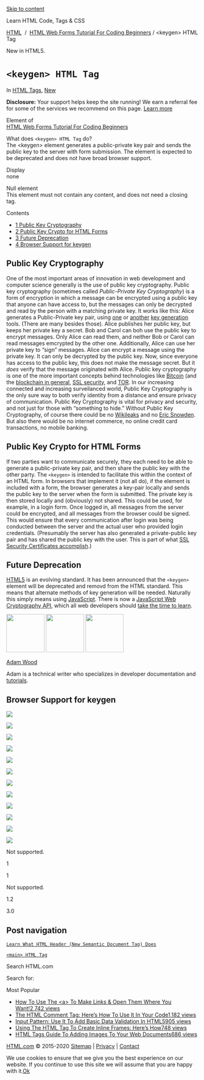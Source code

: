 <a href="#site-main" class="skip-link screen-reader-text">Skip to content</a>



[](https://html.com/)

Learn HTML Code, Tags & CSS

[HTML](https://html.com/)  /  [HTML Web Forms Tutorial For Coding Beginners](https://html.com/forms/) / &lt;keygen&gt; HTML Tag

New in HTML5.

`<keygen> HTML Tag`
===================

In <span class="post-meta-category">[HTML Tags](https://html.com/tags/), [New](https://html.com/new/)</span>

**Disclosure:** Your support helps keep the site running! We earn a referral fee for some of the services we recommend on this page. [Learn more](https://html.com/disclosure/)

Element of  
[HTML Web Forms Tutorial For Coding Beginners](https://html.com/forms/)

What does `<keygen> HTML Tag` do?  
The &lt;keygen&gt; element generates a public-private key pair and sends the public key to the server with form submission. The element is expected to be deprecated and does not have broad browser support.

Display  
none

Null element  
This element must not contain any content, and does not need a closing tag.

<span class="underline"></span>

Contents

-   [<span class="toc_number toc_depth_1">1</span> Public Key Cryptography](#Public_Key_Cryptography)
-   [<span class="toc_number toc_depth_1">2</span> Public Key Crypto for HTML Forms](#Public_Key_Crypto_for_HTML_Forms)
-   [<span class="toc_number toc_depth_1">3</span> Future Deprecation](#Future_Deprecation)
-   [<span class="toc_number toc_depth_1">4</span> Browser Support for keygen](#Browser_Support_for_keygen)

<span id="Public_Key_Cryptography">Public Key Cryptography</span>
-----------------------------------------------------------------

One of the most important areas of innovation in web development and computer science generally is the use of public key cryptography. Public key cryptography (sometimes called *Public-Private Key Cryptography*) is a form of encryption in which a message can be encrypted using a public key that anyone can have access to, but the messages can only be decrypted and read by the person with a matching private key. It works like this: Alice generates a Public-Private key pair, using [one](https://github.com/travist/jsencrypt) or [another](http://travistidwell.com/jsencrypt/demo/) [key generation](https://pypi.python.org/pypi/ecdsa) tools. (There are many besides those). Alice publishes her public key, but keeps her private key a secret. Bob and Carol can boh use the public key to encrypt messages. Only Alice can read them, and neither Bob or Carol can read messages emcrypted by the other one. Additionally, Alice can use her private key to “sign” messages. Alice can encrypt a message using the private key. It can only be decrypted by the public key. Now, since everyone has access to the public key, this does not make the message secret. But it *does* verify that the message originated with Alice. Public key cryptography is one of the more important concepts behind technologies like [Bitcoin](https://bitcoin.org/en/) (and the [blockchain in general](https://en.wikipedia.org/wiki/Block_chain_(database)), [SSL security](https://en.wikipedia.org/wiki/Transport_Layer_Security), and [TOR](https://www.torproject.org/). In our increasing connected and increasing surveilanced world, Public Key Cryptography is the only sure way to both verify identity from a distance and ensure privacy of communication. Public Key Cryptography is vital for privacy and security, and not just for those with “something to hide.” Without Public Key Cryptography, of course there could be no [Wikileaks](https://wikileaks.org/) and no [Eric Snowden](https://en.wikipedia.org/wiki/Edward_Snowden). But also there would be no internet commerce, no online credit card transactions, no mobile banking.

<span id="Public_Key_Crypto_for_HTML_Forms">Public Key Crypto for HTML Forms</span>
-----------------------------------------------------------------------------------

If two parties want to communicate securely, they each need to be able to generate a public-private key pair, and then share the public key with the other party. The `<keygen>` is intended to facilitate this within the context of an HTML form. In browsers that implement it (not all do), if the element is included with a form, the browser generates a key-pair locally and sends the public key to the server when the form is submitted. The private key is then stored locally and (obviously) not shared. This could be used, for example, in a login form. Once logged in, all messages from the server could be encrypted, and all messages from the browser could be signed. This would ensure that every communication after login was being conducted between the server and the actual user who provided login credentials. (Presumably the server has also generated a private-public key pair and has shared the public key with the user. This is part of what [SSL Security Certificates accomplish](http://www.whoishostingthis.com/compare/ssl-certificates/).)

<span id="Future_Deprecation">Future Deprecation</span>
-------------------------------------------------------

[HTML5](https://html.com/html5/) is an evolving standard. It has been announced that the `<keygen>` element will be deprecated and removd from the HTML standard. This means that alternate methods of key generation will be needed. Naturally this simply means using [JavaScript](https://html.com/javascript/). There is now a [JavaScript Web Cryptography API](https://www.w3.org/TR/WebCryptoAPI/), which all web developers should [take the time to learn](http://qnimate.com/post-series/web-cryptography-api-tutorial/).

<img src="http://html.com/wp-content/plugins/a3-lazy-load/assets/images/lazy_placeholder.gif" class="lazy lazy-hidden avatar avatar-100 photo" width="100" height="100" />

<img src="http://html.com/wp-content/plugins/a3-lazy-load/assets/images/lazy_placeholder.gif" class="lazy lazy-hidden avatar avatar-100 photo" width="100" height="100" />

<img src="https://secure.gravatar.com/avatar/3af4194cc38fbc6d4e68fbe7536347d5?s=100&amp;d=mm&amp;r=g" class="avatar avatar-100 photo" srcset="https://secure.gravatar.com/avatar/3af4194cc38fbc6d4e68fbe7536347d5?s=200&amp;d=mm&amp;r=g 2x" width="100" height="100" />

[Adam Wood](https://html.com/author/html/)

<span class="fn">Adam is a technical writer who specializes in developer documentation and [tutorials](https://html.com/).</span>

[<span class="saboxplugin-icon-grey saboxplugin-icon-linkedin"></span>](https://www.linkedin.com/in/adammichaelwood)

<span id="tho-end-content" style="display: block; visibility: hidden;"></span>

<span id="Browser_Support_for_keygen">Browser Support for keygen</span>
-----------------------------------------------------------------------

<img src="http://html.com/wp-content/plugins/a3-lazy-load/assets/images/lazy_placeholder.gif" class="lazy lazy-hidden" />

![](https://html.com/wp-content/plugins/htmlcodetutorial-plugin/assets/images/ie-false.png)

<img src="http://html.com/wp-content/plugins/a3-lazy-load/assets/images/lazy_placeholder.gif" class="lazy lazy-hidden" />

![](https://html.com/wp-content/plugins/htmlcodetutorial-plugin/assets/images/firefox-true.png)

<img src="http://html.com/wp-content/plugins/a3-lazy-load/assets/images/lazy_placeholder.gif" class="lazy lazy-hidden" />

![](https://html.com/wp-content/plugins/htmlcodetutorial-plugin/assets/images/chrome-true.png)

<img src="http://html.com/wp-content/plugins/a3-lazy-load/assets/images/lazy_placeholder.gif" class="lazy lazy-hidden" />

![](https://html.com/wp-content/plugins/htmlcodetutorial-plugin/assets/images/edge-false.png)

<img src="http://html.com/wp-content/plugins/a3-lazy-load/assets/images/lazy_placeholder.gif" class="lazy lazy-hidden" />

![](https://html.com/wp-content/plugins/htmlcodetutorial-plugin/assets/images/safari-true.png)

<img src="http://html.com/wp-content/plugins/a3-lazy-load/assets/images/lazy_placeholder.gif" class="lazy lazy-hidden" />

![](https://html.com/wp-content/plugins/htmlcodetutorial-plugin/assets/images/opera-true.png)

<span class="browser-not-supported">Not supported.</span>

<span class="browser-supported">1</span>

<span class="browser-supported">1</span>

<span class="browser-not-supported">Not supported.</span>

<span class="browser-supported">1.2</span>

<span class="browser-supported">3.0</span>

Post navigation
---------------

[<span class="nav-link-label"><span class="genericon genericon-previous"></span></span>`Learn What HTML Header (New Semantic Document Tag) Does`](https://html.com/tags/header/)

[`<main> HTML Tag`<span class="nav-link-label"><span class="genericon genericon-next"></span></span>](https://html.com/tags/main/)

Search HTML.com

<span class="screen-reader-text">Search for:</span>

Most Popular

-   <a href="https://html.com/attributes/a-target/" class="popular_posts_bars_link">How To Use The &lt;a&gt; To Make Links &amp; Open Them Where You Want!</a><span class="popular_posts_bars_comment_count_hold"><a href="https://html.com/attributes/a-target/#comments" class="popular_posts_bars_comment_count">2,742 views</a><span class="popular_posts_bars_comment_count_triangle"></span></span>
-   <a href="https://html.com/tags/comment-tag/" class="popular_posts_bars_link">The HTML Comment Tag: Here’s How To Use It In Your Code</a><span class="popular_posts_bars_comment_count_hold"><a href="https://html.com/tags/comment-tag/#comments" class="popular_posts_bars_comment_count">1,182 views</a><span class="popular_posts_bars_comment_count_triangle"></span></span>
-   <a href="https://html.com/attributes/input-pattern/" class="popular_posts_bars_link">Input Pattern: Use It To Add Basic Data Validation In HTML5</a><span class="popular_posts_bars_comment_count_hold"><a href="https://html.com/attributes/input-pattern/#comments" class="popular_posts_bars_comment_count">905 views</a><span class="popular_posts_bars_comment_count_triangle"></span></span>
-   <a href="https://html.com/tags/iframe/" class="popular_posts_bars_link">Using The HTML Tag To Create Inline Frames: Here’s How</a><span class="popular_posts_bars_comment_count_hold"><a href="https://html.com/tags/iframe/#comments" class="popular_posts_bars_comment_count">748 views</a><span class="popular_posts_bars_comment_count_triangle"></span></span>
-   <a href="https://html.com/tags/img/" class="popular_posts_bars_link">HTML Tags Guide To Adding Images To Your Web Documents</a><span class="popular_posts_bars_comment_count_hold"><a href="https://html.com/tags/img/#comments" class="popular_posts_bars_comment_count">686 views</a><span class="popular_posts_bars_comment_count_triangle"></span></span>

[HTML.com](https://html.com/) © 2015-2020 [Sitemap](https://html.com/sitemap/) | [Privacy](https://html.com/privacy/) | [Contact](https://html.com/contact/)

<span id="cn-notice-text" class="cn-text-container">We use cookies to ensure that we give you the best experience on our website. If you continue to use this site we will assume that you are happy with it.</span><span id="cn-notice-buttons" class="cn-buttons-container"><a href="#" id="cn-accept-cookie" class="cn-set-cookie cn-button bootstrap button">Ok</a></span><a href="javascript:void(0);" id="cn-close-notice" class="cn-close-icon"></a>
